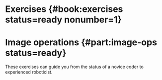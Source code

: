 # Exercises {#book:exercises status=ready nonumber=1}

# Image operations {#part:image-ops status=ready}

These exercises can guide you from the status of a novice coder to experienced roboticist.
